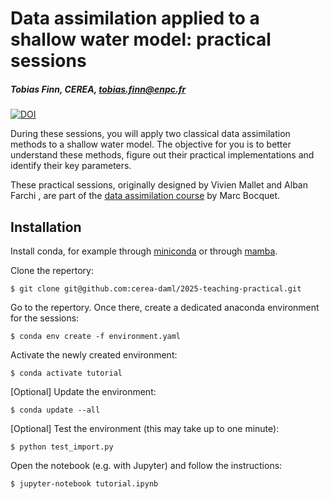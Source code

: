# Data assimilation applied to a shallow water model: practical sessions

##### Tobias Finn, CEREA, [tobias.finn@enpc.fr](mailto:tobias.finn@enpc.fr)

[![DOI](https://zenodo.org/badge/590754159.svg)](https://zenodo.org/doi/10.5281/zenodo.10478752)

During these sessions, you will apply two classical data assimilation methods 
to a shallow water model. The objective for you is to better understand these 
methods, figure out their practical implementations and identify their key parameters.

These practical sessions, originally designed by Vivien Mallet and Alban Farchi , are part of the 
[data assimilation course](http://cerea.enpc.fr/HomePages/bocquet/teaching/) 
by Marc Bocquet.

## Installation

Install conda, for example through [miniconda](https://docs.conda.io/en/latest/miniconda.html) or through [mamba](https://mamba.readthedocs.io/en/latest/installation.html).

Clone the repertory:

    $ git clone git@github.com:cerea-daml/2025-teaching-practical.git

Go to the repertory. Once there, create a dedicated anaconda environment for the sessions:

    $ conda env create -f environment.yaml

Activate the newly created environment:

    $ conda activate tutorial

[Optional] Update the environment:

    $ conda update --all

[Optional] Test the environment (this may take up to one minute):

    $ python test_import.py

Open the notebook (e.g. with Jupyter) and follow the instructions:

    $ jupyter-notebook tutorial.ipynb

